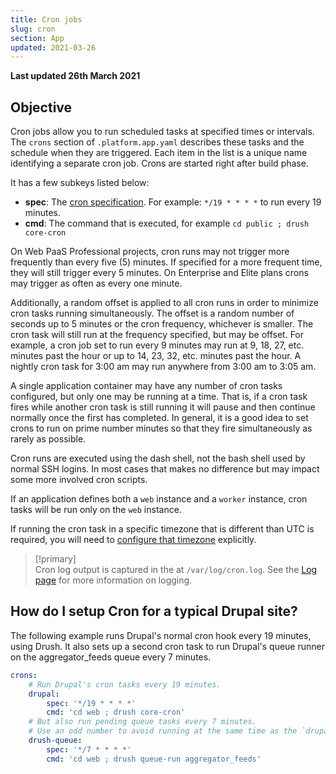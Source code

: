 ```yaml
---
title: Cron jobs
slug: cron
section: App
updated: 2021-03-26
---
```


**Last updated 26th March 2021**



## Objective  

Cron jobs allow you to run scheduled tasks at specified times or intervals. The `crons` section of `.platform.app.yaml` describes these tasks and the schedule when they are triggered.  Each item in the list is a unique name identifying a separate cron job. Crons are started right after build phase.

It has a few subkeys listed below:

* **spec**: The [cron specification](https://en.wikipedia.org/wiki/Cron#CRON_expression). For example: `*/19 * * * *` to run every 19 minutes.
* **cmd**: The command that is executed, for example `cd public ; drush core-cron`

On Web PaaS Professional projects, cron runs may not trigger more frequently than every five (5) minutes.  If specified for a more frequent time, they will still trigger every 5 minutes.  On Enterprise and Elite plans crons may trigger as often as every one minute.

Additionally, a random offset is applied to all cron runs in order to minimize cron tasks running simultaneously.  The offset is a random number of seconds up to 5 minutes or the cron frequency, whichever is smaller.  The cron task will still run at the frequency specified, but may be offset.  For example, a cron job set to run every 9 minutes may run at 9, 18, 27, etc. minutes past the hour or up to 14, 23, 32, etc. minutes past the hour.  A nightly cron task for 3:00 am may run anywhere from 3:00 am to 3:05 am.

A single application container may have any number of cron tasks configured, but only one may be running at a time.  That is, if a cron task fires while another cron task is still running it will pause and then continue normally once the first has completed.  In general, it is a good idea to set crons to run on prime number minutes so that they fire simultaneously as rarely as possible.

Cron runs are executed using the dash shell, not the bash shell used by normal SSH logins. In most cases that makes no difference but may impact some more involved cron scripts.

If an application defines both a `web` instance and a `worker` instance, cron tasks will be run only on the `web` instance.

If running the cron task in a specific timezone that is different than UTC is required, you will need to [configure that timezone](../timezone) explicitly.

> [!primary]  
> Cron log output is captured in the at `/var/log/cron.log`.  See the [Log page](../../development-logs) for more information on logging.
> 

## How do I setup Cron for a typical Drupal site?

The following example runs Drupal's normal cron hook every 19 minutes, using Drush.  It also sets up a second cron task to run Drupal's queue runner on the aggregator_feeds queue every 7 minutes.

```yaml
crons:
    # Run Drupal's cron tasks every 19 minutes.
    drupal:
        spec: '*/19 * * * *'
        cmd: 'cd web ; drush core-cron'
    # But also run pending queue tasks every 7 minutes.
    # Use an odd number to avoid running at the same time as the `drupal` cron.
    drush-queue:
        spec: '*/7 * * * *'
        cmd: 'cd web ; drush queue-run aggregator_feeds'
```
